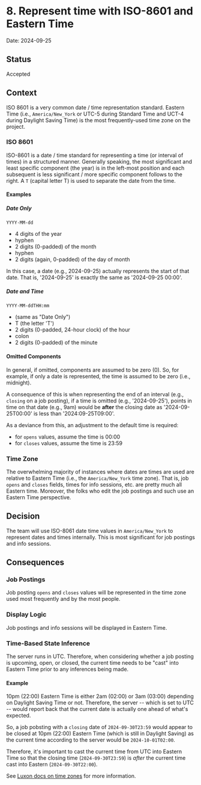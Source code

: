 # 8. Represent time with ISO-8601 and Eastern Time

Date: 2024-09-25

## Status

Accepted

## Context

ISO 8601 is a very common date / time representation standard.
Eastern Time (i.e., `America/New_York` or UTC-5 during Standard
Time and UCT-4 during Daylight Saving Time) is the most
frequently-used time zone on the project.

### ISO 8601

ISO-8601 is a date / time standard for representing a time (or interval
of times) in a structured manner.  Generally speaking, the most significant
and least specific component (the year) is in the left-most position and
each subsequent is less significant / more specific component follows to
the right.  A `T` (capital letter T) is used to separate the date from the
time.

#### Examples

##### Date Only

`YYYY-MM-dd`

- 4 digits of the year
- hyphen
- 2 digits (0-padded) of the month
- hyphen
- 2 digits (again, 0-padded) of the day of month

In this case, a date (e.g., 2024-09-25) actually represents the
start of that date.  That is, '2024-09-25' is exactly the same
as '2024-09-25 00:00'.

##### Date and Time

`YYYY-MM-ddTHH:mm`

- (same as "Date Only")
- T (the letter 'T')
- 2 digits (0-padded, 24-hour clock) of the hour
- colon
- 2 digits (0-padded) of the minute

#### Omitted Components

In general, if omitted, components are assumed to be zero (0).  So,
for example, if only a date is represented, the time is assumed to
be zero (i.e., midnight).

A consequence of this is when representing the end of an interval
(e.g., `closing` on a job posting), if a time is omitted (e.g.,
'2024-09-25'), points in time on that date (e.g., 9am) would be
**after** the closing date as '2024-09-25T00:00' is less than
'2024:09-25T09:00'.

As a deviance from this, an adjustment to the default time is
required:

- for `opens` values, assume the time is 00:00
- for `closes` values, assume the time is 23:59

### Time Zone

The overwhelming majority of instances where dates are times are used
are relative to Eastern Time (i.e., the `America/New_York` time zone).
That is, job `opens` and `closes` fields, times for info sessions, etc.
are pretty much all Eastern time.  Moreover, the folks who edit the
job postings and such use an Eastern Time perspective.

## Decision

The team will use ISO-8061 date time values in `America/New_York`
to represent dates and times internally.  This is most significant
for job postings and info sessions.

## Consequences

### Job Postings

Job posting `opens` and `closes` values will be represented in
the time zone used most frequently and by the most people.

### Display Logic

Job postings and info sessions will be displayed in Eastern
Time.

### Time-Based State Inference

The server runs in UTC.  Therefore, when considering whether
a job posting is upcoming, open, or closed, the current time
needs to be "cast" into Eastern Time prior to any inferences
being made.

#### Example

10pm (22:00) Eastern Time is either 2am (02:00) or 3am (03:00)
depending on Daylight Saving Time or not.  Therefore, the
server -- which is set to UTC -- would report back that the
current date is actually one ahead of what's expected.

So, a job pobsting with a `closing` date of `2024-09-30T23:59`
would appear to be closed at 10pm (22:00) Eastern Time (which
is still in Daylight Saving) as the current time according
to the server would be `2024-10-01T02:00`.

Therefore, it's important to cast the current time from UTC into
Eastern Time so that the closing time (`2024-09-30T23:59`) is
*after* the current time cast into Eastern (`2024-09-30T22:00`).

See
[Luxon docs on time zones](https://github.com/moment/luxon/blob/master/docs/zones.md#changing-zones)
for more information.
